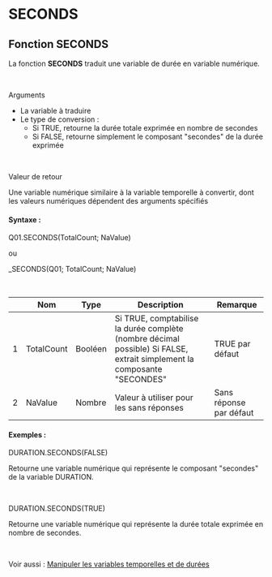 # SECONDS

## Fonction SECONDS

La fonction **SECONDS** traduit une variable de durée en variable numérique.

&nbsp;

Arguments

* La variable à traduire
* Le type de conversion :
  * Si TRUE, retourne la durée totale exprimée en nombre de secondes
  * Si FALSE, retourne simplement le composant "secondes" de la durée exprimée

&nbsp;

Valeur de retour

Une variable numérique similaire à la variable temporelle à convertir, dont les valeurs numériques dépendent des arguments spécifiés

#### Syntaxe :&nbsp;

Q01.SECONDS(TotalCount; NaValue)

ou

\_SECONDS(Q01; TotalCount; NaValue)

&nbsp;

| &nbsp; | **Nom** |**Type**|**Description**|**Remarque** |
| --- | --- | --- | --- | --- |
| &#49; | TotalCount | Booléen | Si TRUE, comptabilise la durée complète (nombre décimal possible) Si FALSE, extrait simplement la composante "SECONDES" | TRUE par défaut |
| &#50; | NaValue | Nombre | Valeur à utiliser pour les sans réponses | Sans réponse par défaut |


#### Exemples :

DURATION.SECONDS(FALSE)

Retourne une variable numérique qui représente le composant "secondes" de la variable DURATION.

&nbsp;

DURATION.SECONDS(TRUE)

Retourne une variable numérique qui représente la durée totale exprimée en nombre de secondes.

&nbsp;

Voir aussi : [Manipuler les variables temporelles et de durées](<Manipulerlesvariablestemporelle1.md>)